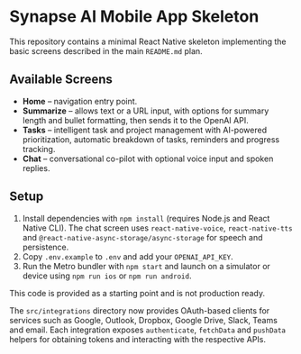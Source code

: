 # Synapse AI Mobile App Skeleton

This repository contains a minimal React Native skeleton implementing the basic screens described in the main `README.md` plan.

## Available Screens

- **Home** – navigation entry point.
- **Summarize** – allows text or a URL input, with options for summary length and bullet formatting, then sends it to the OpenAI API.
- **Tasks** – intelligent task and project management with AI-powered prioritization, automatic breakdown of tasks, reminders and progress tracking.
- **Chat** – conversational co-pilot with optional voice input and spoken replies.

## Setup

1. Install dependencies with `npm install` (requires Node.js and React Native CLI). The chat screen uses `react-native-voice`, `react-native-tts` and `@react-native-async-storage/async-storage` for speech and persistence.
2. Copy `.env.example` to `.env` and add your `OPENAI_API_KEY`.
3. Run the Metro bundler with `npm start` and launch on a simulator or device using `npm run ios` or `npm run android`.


This code is provided as a starting point and is not production ready.

The `src/integrations` directory now provides OAuth-based clients for services such as Google, Outlook, Dropbox, Google Drive, Slack, Teams and email. Each integration exposes `authenticate`, `fetchData` and `pushData` helpers for obtaining tokens and interacting with the respective APIs.
